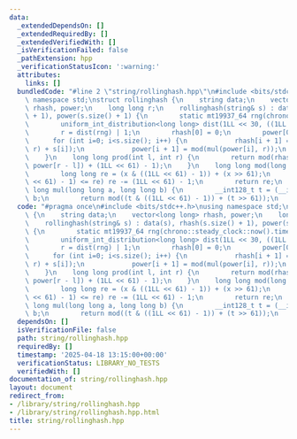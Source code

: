 ```yaml
---
data:
  _extendedDependsOn: []
  _extendedRequiredBy: []
  _extendedVerifiedWith: []
  _isVerificationFailed: false
  _pathExtension: hpp
  _verificationStatusIcon: ':warning:'
  attributes:
    links: []
  bundledCode: "#line 2 \"string/rollinghash.hpp\"\n#include <bits/stdc++.h>\nusing\
    \ namespace std;\nstruct rollinghash {\n    string data;\n    vector<long long>\
    \ rhash, power;\n    long long r;\n    rollinghash(string& s) : data(s), rhash(s.size()\
    \ + 1), power(s.size() + 1) {\n        static mt19937_64 rng(chrono::steady_clock::now().time_since_epoch().count());\n\
    \        uniform_int_distribution<long long> dist(1LL << 30, ((1LL << 61) - 2));\n\
    \        r = dist(rng) | 1;\n        rhash[0] = 0;\n        power[0] = 1;\n  \
    \      for (int i=0; i<s.size(); i++) {\n            rhash[i + 1] = mod(mul(rhash[i],\
    \ r) + s[i]);\n            power[i + 1] = mod(mul(power[i], r));\n        }\n\
    \    }\n    long long prod(int l, int r) {\n        return mod(rhash[r] - mul(rhash[l],\
    \ power[r - l]) + (1LL << 61) - 1);\n    }\n    long long mod(long long x) {\n\
    \        long long re = (x & ((1LL << 61) - 1)) + (x >> 61);\n        if (((1LL\
    \ << 61) - 1) <= re) re -= (1LL << 61) - 1;\n        return re;\n    }\n    long\
    \ long mul(long long a, long long b) {\n        __int128_t t = (__int128_t)a *\
    \ b;\n        return mod((t & ((1LL << 61) - 1)) + (t >> 61));\n    }\n};\n"
  code: "#pragma once\n#include <bits/stdc++.h>\nusing namespace std;\nstruct rollinghash\
    \ {\n    string data;\n    vector<long long> rhash, power;\n    long long r;\n\
    \    rollinghash(string& s) : data(s), rhash(s.size() + 1), power(s.size() + 1)\
    \ {\n        static mt19937_64 rng(chrono::steady_clock::now().time_since_epoch().count());\n\
    \        uniform_int_distribution<long long> dist(1LL << 30, ((1LL << 61) - 2));\n\
    \        r = dist(rng) | 1;\n        rhash[0] = 0;\n        power[0] = 1;\n  \
    \      for (int i=0; i<s.size(); i++) {\n            rhash[i + 1] = mod(mul(rhash[i],\
    \ r) + s[i]);\n            power[i + 1] = mod(mul(power[i], r));\n        }\n\
    \    }\n    long long prod(int l, int r) {\n        return mod(rhash[r] - mul(rhash[l],\
    \ power[r - l]) + (1LL << 61) - 1);\n    }\n    long long mod(long long x) {\n\
    \        long long re = (x & ((1LL << 61) - 1)) + (x >> 61);\n        if (((1LL\
    \ << 61) - 1) <= re) re -= (1LL << 61) - 1;\n        return re;\n    }\n    long\
    \ long mul(long long a, long long b) {\n        __int128_t t = (__int128_t)a *\
    \ b;\n        return mod((t & ((1LL << 61) - 1)) + (t >> 61));\n    }\n};\n"
  dependsOn: []
  isVerificationFile: false
  path: string/rollinghash.hpp
  requiredBy: []
  timestamp: '2025-04-18 13:15:00+00:00'
  verificationStatus: LIBRARY_NO_TESTS
  verifiedWith: []
documentation_of: string/rollinghash.hpp
layout: document
redirect_from:
- /library/string/rollinghash.hpp
- /library/string/rollinghash.hpp.html
title: string/rollinghash.hpp
---
```

